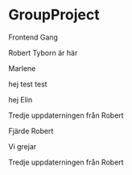 # GroupProject

Frontend Gang

Robert Tyborn är här

Marlene

hej
test test

hej
Elin

Tredje uppdaterningen från Robert

Fjärde Robert

Vi grejar

Tredje uppdaterningen från Robert
